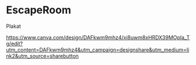 # EscapeRoom

Plakat

https://www.canva.com/design/DAFkwm9mhz4/xi8uwm8xHRDX39MOpIa_Tg/edit?utm_content=DAFkwm9mhz4&utm_campaign=designshare&utm_medium=link2&utm_source=sharebutton
